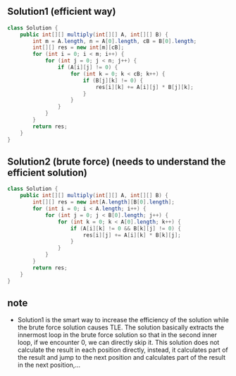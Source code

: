 ## Solution1 (efficient way)
``` java
class Solution {
    public int[][] multiply(int[][] A, int[][] B) {
        int m = A.length, n = A[0].length, cB = B[0].length;
        int[][] res = new int[m][cB];
        for (int i = 0; i < m; i++) {
            for (int j = 0; j < n; j++) {
                if (A[i][j] != 0) {
                    for (int k = 0; k < cB; k++) {
                        if (B[j][k] != 0) {
                            res[i][k] += A[i][j] * B[j][k];
                        }
                    }
                }
            }
        }
        return res;
    }
}
```
## Solution2 (brute force) (needs to understand the efficient solution)
``` java
class Solution {
    public int[][] multiply(int[][] A, int[][] B) {
        int[][] res = new int[A.length][B[0].length];
        for (int i = 0; i < A.length; i++) {
            for (int j = 0; j < B[0].length; j++) {
                for (int k = 0; k < A[0].length; k++) {
                    if (A[i][k] != 0 && B[k][j] != 0) {
                        res[i][j] += A[i][k] * B[k][j];
                    }
                }
            }
        }
        return res;
    }
}
```

## note
* Solution1 is the smart way to increase the efficiency of the solution while the brute force solution causes TLE. The solution basically extracts the innermost loop in the brute force solution so that in the second inner loop, if we encounter 0, we can directly skip it. This solution does not calculate the result in each position directly, instead, it calculates part of the result and jump to the next position and calculates part of the result in the next position,...
